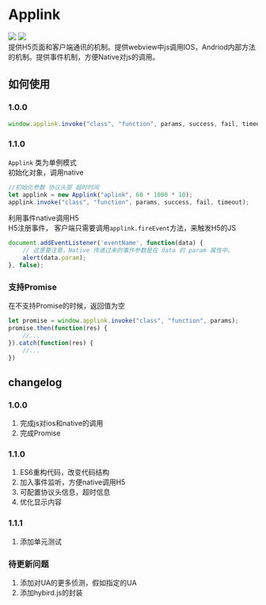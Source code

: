 Applink    
===    
![](https://travis-ci.org/T-phantom/app-link.svg?branch=master) ![](https://img.shields.io/badge/npm-v1.1.0-blue.svg)  
提供H5页面和客户端通讯的机制。提供webview中js调用IOS，Andriod内部方法的机制。提供事件机制，方便Native对js的调用。 
## 如何使用    
### 1.0.0
```javascript  
window.applink.invoke("class", "function", params, success, fail, timeout);
```    
### 1.1.0    
`Applink` 类为单例模式  
初始化对象，调用native
```javascript  
//初始化参数 协议头部 超时时间 
let applink = new Applink("aplink", 60 * 1000 * 10);  
applink.invoke("class", "function", params, success, fail, timeout);
```  
利用事件native调用H5   
H5注册事件， 客户端只需要调用`applink.fireEvent`方法，来触发H5的JS
```javascript  
document.addEventListener('eventName', function(data) {
	// 这里要注意，Native 传递过来的事件参数是在 data 的 param 属性中。
	alert(data.param);
}, false);
```  
### 支持Promise    
在不支持Promise的时候，返回值为空
```javascript  
let promise = window.applink.invoke("class", "function", params);
promise.then(function(res) {
    //...
}).catch(function(res) {
    //...
})
```  

## changelog   
### 1.0.0  
1. 完成js对ios和native的调用  
2. 完成Promise   

### 1.1.0  
1. ES6重构代码，改变代码结构
2. 加入事件监听，方便native调用H5
3. 可配置协议头信息，超时信息  
4. 优化显示内容  

### 1.1.1  
1. 添加单元测试

### 待更新问题  
1. 添加对UA的更多侦测，假如指定的UA
3. 添加hybird.js的封装
